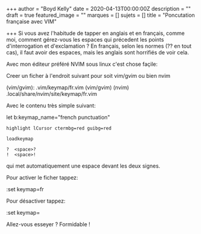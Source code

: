 +++
author = "Boyd Kelly"
date = 2020-04-13T00:00:00Z
description = ""
draft = true
featured_image = ""
marques = []
sujets = []
title = "Poncutation française avec VIM"

+++
Si vous avez l'habitude de tapper en anglais et en français, comme moi, comment gérez-vous les espaces qui précedent les points d'interrogation et d'exclamation ?  En français, selon les normes (??  en tout cas), il faut avoir des espaces, mais les anglais sont horrifiés de voir cela.

Avec mon éditeur préféré NVIM sous linux c'est chose façile:

Creer un ficher à l'endroit suivant pour soit vim/gvim ou bien nvim

(vim/gvim): .vim/keymap/fr.vim (vim/gvim) 
(nvim) .local/share/nvim/site/keymap/fr.vim 

Avec le contenu très simple suivant:


   let b:keymap_name="french punctuation"
   
    highlight lCursor ctermbg=red guibg=red
    
    loadkeymap
    
    ?  <space>?
    !  <space>!
    
qui met automatiquement une espace devant les deux signes.

Pour activer le ficher tappez:

:set keymap=fr

Pour désactiver tappez:

:set keymap=

Allez-vous esseyer ?  Formidable !